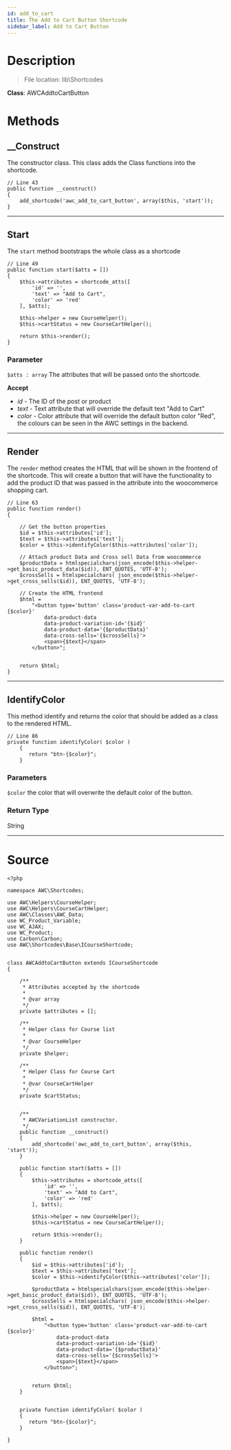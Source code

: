 ```yaml
---
id: add_to_cart
title: The Add to Cart Button Shortcode
sidebar_label: Add to Cart Button
---
```


# Description

> File location: lib\Shortcodes

**Class**: AWCAddtoCartButton

# Methods

## __Construct

The constructor class. This class adds the Class functions into the shortcode.

```
// Line 43
public function __construct()
{
    add_shortcode('awc_add_to_cart_button', array($this, 'start'));
}
```

---

## Start

The `start` method bootstraps the whole class as a shortcode

```
// Line 49
public function start($atts = [])
{
    $this->attributes = shortcode_atts([
        'id' => '',
        'text' => "Add to Cart",
        'color' => 'red'
    ], $atts);

    $this->helper = new CourseHelper();
    $this->cartStatus = new CourseCartHelper();

    return $this->render();
}
```

### Parameter

`$atts : array` The attributes that will be passed onto the shortcode. 

 **Accept**
 
 - *id* - The ID of the post or product
 - *text* - Text attribute that will override the default text "Add to Cart"
 - *color* - Color attribute that will override the default button color "Red", the colours can be seen in the AWC settings in the backend.
 
---

## Render

The `render` method creates the HTML that will be shown in the frontend of the shortcode. This will create a button that will have the functionality to add the product ID that was passed in the attribute into the woocommerce shopping cart.

```
// Line 63
public function render()
{

    // Get the button properties
    $id = $this->attributes['id'];
    $text = $this->attributes['text'];
    $color = $this->identifyColor($this->attributes['color']);

    // Attach product Data and Cross sell Data from woocommerce   
    $productData = htmlspecialchars(json_encode($this->helper->get_basic_product_data($id)), ENT_QUOTES, 'UTF-8');
    $crossSells = htmlspecialchars( json_encode($this->helper->get_cross_sells($id)), ENT_QUOTES, 'UTF-8');

    // Create the HTML frontend
    $html =
        "<button type='button' class='product-var-add-to-cart {$color}'
            data-product-data
            data-product-variation-id='{$id}'
            data-product-data='{$productData}'
            data-cross-sells='{$crossSells}'>
            <span>{$text}</span>
        </button>";


    return $html;
}
```

---

## IdentifyColor

This method identify and returns the color that should be added as a class to the rendered HTML.

```
// Line 86 
private function identifyColor( $color )
    {
       return "btn-{$color}";
    }
```

### Parameters

`$color` the color that will overwrite the default color of the button.

### Return Type
String

---

# Source

```
<?php

namespace AWC\Shortcodes;

use AWC\Helpers\CourseHelper;
use AWC\Helpers\CourseCartHelper;
use AWC\Classes\AWC_Data;
use WC_Product_Variable;
use WC_AJAX;
use WC_Product;
use Carbon\Carbon;
use AWC\Shortcodes\Base\ICourseShortcode;


class AWCAddtoCartButton extends ICourseShortcode
{

    /**
     * Attributes accepted by the shortcode
     *
     * @var array
     */
    private $attributes = [];

    /**
     * Helper class for Course list
     *
     * @var CourseHelper
     */
    private $helper;

    /**
     * Helper Class for Course Cart
     *
     * @var CourseCartHelper
     */
    private $cartStatus;


    /**
     * AWCVariationList constructor.
     */
    public function __construct()
    {
        add_shortcode('awc_add_to_cart_button', array($this, 'start'));
    }

    public function start($atts = [])
    {
        $this->attributes = shortcode_atts([
            'id' => '',
            'text' => "Add to Cart",
            'color' => 'red'
        ], $atts);

        $this->helper = new CourseHelper();
        $this->cartStatus = new CourseCartHelper();

        return $this->render();
    }

    public function render()
    {
        $id = $this->attributes['id'];
        $text = $this->attributes['text'];
        $color = $this->identifyColor($this->attributes['color']);

        $productData = htmlspecialchars(json_encode($this->helper->get_basic_product_data($id)), ENT_QUOTES, 'UTF-8');
        $crossSells = htmlspecialchars( json_encode($this->helper->get_cross_sells($id)), ENT_QUOTES, 'UTF-8');

        $html =
            "<button type='button' class='product-var-add-to-cart {$color}'
                data-product-data
                data-product-variation-id='{$id}'
                data-product-data='{$productData}'
                data-cross-sells='{$crossSells}'>
                <span>{$text}</span>
            </button>";


        return $html;
    }


    private function identifyColor( $color )
    {
       return "btn-{$color}";
    }

}
```


